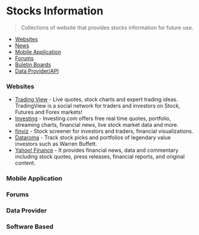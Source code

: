 # Stocks Information
 > Collections of website that provides stocks information for future use.

* [Websites](#websites)
* [News](#news)
* [Mobile Application](#application)
* [Forums](#forums)
* [Buletin Boards](#buletin)
* [Data Provider/API](#data)

### Websites
* [Trading View](https://www.tradingview.com/) - Live quotes, stock charts and expert trading ideas. TradingView is a social network for traders and investors on Stock, Futures and Forex markets!
* [Investing](https://www.investing.com/) - Investing.com offers free real time quotes, portfolio, streaming charts, financial news, live stock market data and more.
* [finviz](https://finviz.com/) - Stock screener for investors and traders, financial visualizations.
* [Dataroma](https://www.dataroma.com/m/home.php) - Track stock picks and portfolios of legendary value investors such as Warren Buffett.
* [Yahoo! Finance](https://finance.yahoo.com/) - It provides financial news, data and commentary including stock quotes, press releases, financial reports, and original content.

### Mobile Application

### Forums

### Data Provider

### Software Based
